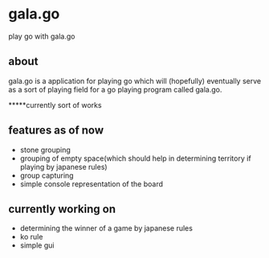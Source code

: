 # gala.go
play go with gala.go

## about
gala.go is a application for playing go which will (hopefully) eventually serve as a sort of playing field for a go playing program called gala.go.

*****currently sort of works

## features as of now
   * stone grouping
   * grouping of empty space(which should help in determining territory if playing by japanese rules)
   * group capturing
   * simple console representation of the board
  
## currently working on
   * determining the winner of a game by japanese rules
   * ko rule
   * simple gui
